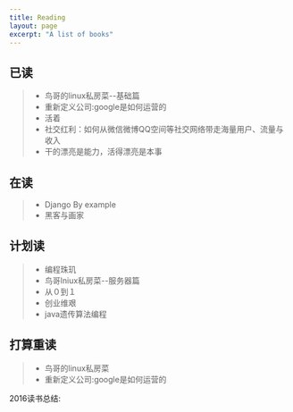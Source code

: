 ```yaml
---
title: Reading
layout: page
excerpt: "A list of books" 
---
```


## 已读

> - 鸟哥的linux私房菜--基础篇
> - 重新定义公司:google是如何运营的
> - 活着
> - 社交红利：如何从微信微博QQ空间等社交网络带走海量用户、流量与收入
> - 干的漂亮是能力，活得漂亮是本事

## 在读
> - Django By example
> - 黑客与画家

## 计划读 
> - 编程珠玑
> - 鸟哥lniux私房菜--服务器篇
> - 从０到１
> - 创业维艰
> - java遗传算法编程

## 打算重读
> - 鸟哥的linux私房菜
> - 重新定义公司:google是如何运营的

2016读书总结: 